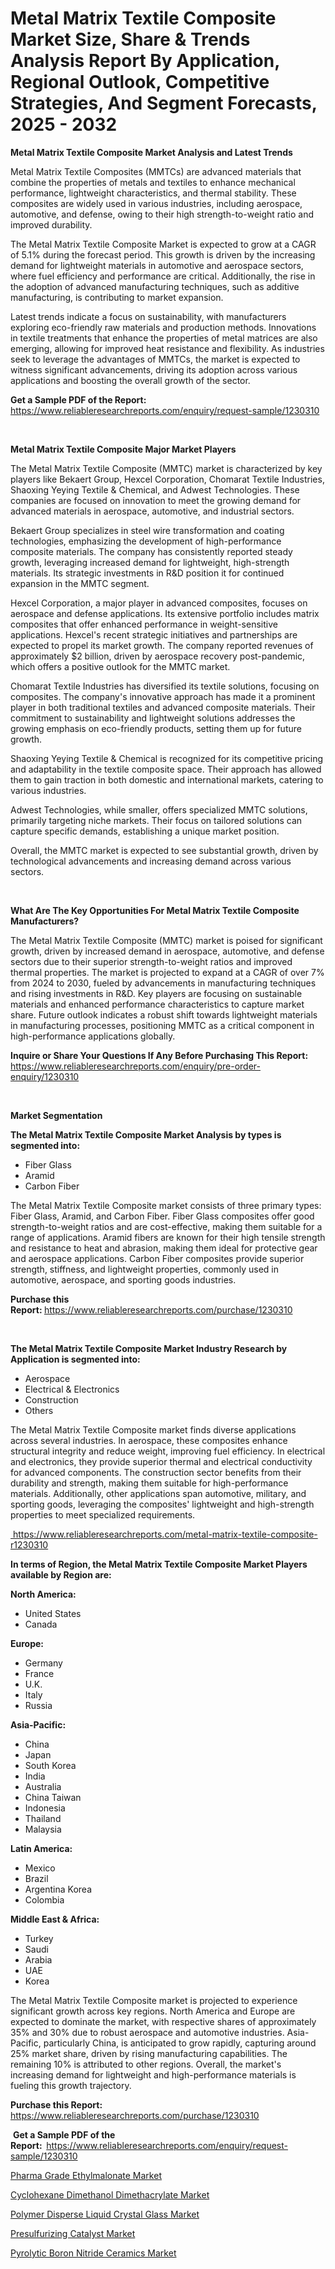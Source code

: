 <p><h1>Metal Matrix Textile Composite Market Size, Share & Trends Analysis Report By Application, Regional Outlook, Competitive Strategies, And Segment Forecasts, 2025 - 2032</h1></p><p><strong>Metal Matrix Textile Composite Market Analysis and Latest Trends</strong></p>
<p><p>Metal Matrix Textile Composites (MMTCs) are advanced materials that combine the properties of metals and textiles to enhance mechanical performance, lightweight characteristics, and thermal stability. These composites are widely used in various industries, including aerospace, automotive, and defense, owing to their high strength-to-weight ratio and improved durability.</p><p>The Metal Matrix Textile Composite Market is expected to grow at a CAGR of 5.1% during the forecast period. This growth is driven by the increasing demand for lightweight materials in automotive and aerospace sectors, where fuel efficiency and performance are critical. Additionally, the rise in the adoption of advanced manufacturing techniques, such as additive manufacturing, is contributing to market expansion.</p><p>Latest trends indicate a focus on sustainability, with manufacturers exploring eco-friendly raw materials and production methods. Innovations in textile treatments that enhance the properties of metal matrices are also emerging, allowing for improved heat resistance and flexibility. As industries seek to leverage the advantages of MMTCs, the market is expected to witness significant advancements, driving its adoption across various applications and boosting the overall growth of the sector.</p></p>
<p><strong>Get a Sample PDF of the Report:&nbsp;</strong> <a href="https://www.reliableresearchreports.com/enquiry/request-sample/1230310?utm_campaign=41&utm_medium=2&utm_source=Github&utm_content=ia&utm_term=03022025&utm_id=metal-matrix-textile-composite">https://www.reliableresearchreports.com/enquiry/request-sample/1230310</a></p>
<p>&nbsp;</p>
<p><strong>Metal Matrix Textile Composite Major Market Players</strong></p>
<p><p>The Metal Matrix Textile Composite (MMTC) market is characterized by key players like Bekaert Group, Hexcel Corporation, Chomarat Textile Industries, Shaoxing Yeying Textile & Chemical, and Adwest Technologies. These companies are focused on innovation to meet the growing demand for advanced materials in aerospace, automotive, and industrial sectors.</p><p>Bekaert Group specializes in steel wire transformation and coating technologies, emphasizing the development of high-performance composite materials. The company has consistently reported steady growth, leveraging increased demand for lightweight, high-strength materials. Its strategic investments in R&D position it for continued expansion in the MMTC segment.</p><p>Hexcel Corporation, a major player in advanced composites, focuses on aerospace and defense applications. Its extensive portfolio includes matrix composites that offer enhanced performance in weight-sensitive applications. Hexcel's recent strategic initiatives and partnerships are expected to propel its market growth. The company reported revenues of approximately $2 billion, driven by aerospace recovery post-pandemic, which offers a positive outlook for the MMTC market.</p><p>Chomarat Textile Industries has diversified its textile solutions, focusing on composites. The company's innovative approach has made it a prominent player in both traditional textiles and advanced composite materials. Their commitment to sustainability and lightweight solutions addresses the growing emphasis on eco-friendly products, setting them up for future growth.</p><p>Shaoxing Yeying Textile & Chemical is recognized for its competitive pricing and adaptability in the textile composite space. Their approach has allowed them to gain traction in both domestic and international markets, catering to various industries.</p><p>Adwest Technologies, while smaller, offers specialized MMTC solutions, primarily targeting niche markets. Their focus on tailored solutions can capture specific demands, establishing a unique market position.</p><p>Overall, the MMTC market is expected to see substantial growth, driven by technological advancements and increasing demand across various sectors.</p></p>
<p>&nbsp;</p>
<p><strong>What Are The Key Opportunities For Metal Matrix Textile Composite Manufacturers?</strong></p>
<p><p>The Metal Matrix Textile Composite (MMTC) market is poised for significant growth, driven by increased demand in aerospace, automotive, and defense sectors due to their superior strength-to-weight ratios and improved thermal properties. The market is projected to expand at a CAGR of over 7% from 2024 to 2030, fueled by advancements in manufacturing techniques and rising investments in R&D. Key players are focusing on sustainable materials and enhanced performance characteristics to capture market share. Future outlook indicates a robust shift towards lightweight materials in manufacturing processes, positioning MMTC as a critical component in high-performance applications globally.</p></p>
<p><strong>Inquire or Share Your Questions If Any Before Purchasing This Report:</strong> <a href="https://www.reliableresearchreports.com/enquiry/pre-order-enquiry/1230310?utm_campaign=41&utm_medium=2&utm_source=Github&utm_content=ia&utm_term=03022025&utm_id=metal-matrix-textile-composite">https://www.reliableresearchreports.com/enquiry/pre-order-enquiry/1230310</a></p>
<p>&nbsp;</p>
<p><strong>Market Segmentation</strong></p>
<p><strong>The Metal Matrix Textile Composite Market Analysis by types is segmented into:</strong></p>
<p><ul><li>Fiber Glass</li><li>Aramid</li><li>Carbon Fiber</li></ul></p>
<p><p>The Metal Matrix Textile Composite market consists of three primary types: Fiber Glass, Aramid, and Carbon Fiber. Fiber Glass composites offer good strength-to-weight ratios and are cost-effective, making them suitable for a range of applications. Aramid fibers are known for their high tensile strength and resistance to heat and abrasion, making them ideal for protective gear and aerospace applications. Carbon Fiber composites provide superior strength, stiffness, and lightweight properties, commonly used in automotive, aerospace, and sporting goods industries.</p></p>
<p><strong>Purchase this Report:&nbsp;</strong><a href="https://www.reliableresearchreports.com/purchase/1230310?utm_campaign=41&utm_medium=2&utm_source=Github&utm_content=ia&utm_term=03022025&utm_id=metal-matrix-textile-composite">https://www.reliableresearchreports.com/purchase/1230310</a></p>
<p>&nbsp;</p>
<p><strong>The Metal Matrix Textile Composite Market Industry Research by Application is segmented into:</strong></p>
<p><ul><li>Aerospace</li><li>Electrical & Electronics</li><li>Construction</li><li>Others</li></ul></p>
<p><p>The Metal Matrix Textile Composite market finds diverse applications across several industries. In aerospace, these composites enhance structural integrity and reduce weight, improving fuel efficiency. In electrical and electronics, they provide superior thermal and electrical conductivity for advanced components. The construction sector benefits from their durability and strength, making them suitable for high-performance materials. Additionally, other applications span automotive, military, and sporting goods, leveraging the composites' lightweight and high-strength properties to meet specialized requirements.</p></p>
<p><a href="https://www.reliableresearchreports.com/metal-matrix-textile-composite-r1230310?utm_campaign=41&utm_medium=2&utm_source=Github&utm_content=ia&utm_term=03022025&utm_id=metal-matrix-textile-composite">&nbsp;https://www.reliableresearchreports.com/metal-matrix-textile-composite-r1230310</a></p>
<p><strong>In terms of Region, the Metal Matrix Textile Composite Market Players available by Region are:</strong></p>
<p>
    <p> <strong> North America: </strong>
        <ul>
            <li>United States</li>
            <li>Canada</li>
        </ul>
        </p> 
    <p> <strong> Europe: </strong>
        <ul>
            <li>Germany</li>
            <li>France</li>
            <li>U.K.</li>
            <li>Italy</li>
            <li>Russia</li>
        </ul>
        </p> 
    <p> <strong> Asia-Pacific: </strong>
        <ul>
            <li>China</li>
            <li>Japan</li>
            <li>South Korea</li>
            <li>India</li>
            <li>Australia</li>
            <li>China Taiwan</li>
            <li>Indonesia</li>
            <li>Thailand</li>
            <li>Malaysia</li>
        </ul>
        </p> 
    <p> <strong> Latin America: </strong>
        <ul>
            <li>Mexico</li>
            <li>Brazil</li>
            <li>Argentina Korea</li>
            <li>Colombia</li>
        </ul>
        </p> 
    <p> <strong> Middle East & Africa: </strong>
        <ul>
            <li>Turkey</li>
            <li>Saudi</li>
            <li>Arabia</li>
            <li>UAE</li>
            <li>Korea</li>
        </ul>
    </p>
    </p>
<p><p>The Metal Matrix Textile Composite market is projected to experience significant growth across key regions. North America and Europe are expected to dominate the market, with respective shares of approximately 35% and 30% due to robust aerospace and automotive industries. Asia-Pacific, particularly China, is anticipated to grow rapidly, capturing around 25% market share, driven by rising manufacturing capabilities. The remaining 10% is attributed to other regions. Overall, the market's increasing demand for lightweight and high-performance materials is fueling this growth trajectory.</p></p>
<p><strong>Purchase this Report: </strong><a href="https://www.reliableresearchreports.com/purchase/1230310?utm_campaign=41&utm_medium=2&utm_source=Github&utm_content=ia&utm_term=03022025&utm_id=metal-matrix-textile-composite">https://www.reliableresearchreports.com/purchase/1230310</a></p>
<p>&nbsp;<strong>Get a Sample PDF of the Report:&nbsp;&nbsp;</strong><a href="https://www.reliableresearchreports.com/enquiry/request-sample/1230310?utm_campaign=41&utm_medium=2&utm_source=Github&utm_content=ia&utm_term=03022025&utm_id=metal-matrix-textile-composite">https://www.reliableresearchreports.com/enquiry/request-sample/1230310</a></p>
<p><strong></strong></p>
<p><p><a href="https://github.com/philaphindo/Market-Research-Report-List-1/blob/main/pharma-grade-ethylmalonate-market.md?utm_campaign=41&utm_medium=2&utm_source=Github&utm_content=ia&utm_term=03022025&utm_id=metal-matrix-textile-composite">Pharma Grade Ethylmalonate Market</a></p><p><a href="https://github.com/techerghalim/Market-Research-Report-List-1/blob/main/cyclohexane-dimethanol-dimethacrylate-market.md?utm_campaign=41&utm_medium=2&utm_source=Github&utm_content=ia&utm_term=03022025&utm_id=metal-matrix-textile-composite">Cyclohexane Dimethanol Dimethacrylate Market</a></p><p><a href="https://github.com/janraimondo83/Market-Research-Report-List-1/blob/main/polymer-disperse-liquid-crystal-glass-market.md?utm_campaign=41&utm_medium=2&utm_source=Github&utm_content=ia&utm_term=03022025&utm_id=metal-matrix-textile-composite">Polymer Disperse Liquid Crystal Glass Market</a></p><p><a href="https://github.com/sholympia197070/Market-Research-Report-List-1/blob/main/presulfurizing-catalyst-market.md?utm_campaign=41&utm_medium=2&utm_source=Github&utm_content=ia&utm_term=03022025&utm_id=metal-matrix-textile-composite">Presulfurizing Catalyst Market</a></p><p><a href="https://github.com/aiexisaliwan/Market-Research-Report-List-1/blob/main/pyrolytic-boron-nitride-ceramics-market.md?utm_campaign=41&utm_medium=2&utm_source=Github&utm_content=ia&utm_term=03022025&utm_id=metal-matrix-textile-composite">Pyrolytic Boron Nitride Ceramics Market</a></p></p>